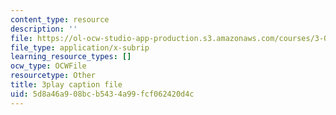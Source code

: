 ```yaml
---
content_type: resource
description: ''
file: https://ol-ocw-studio-app-production.s3.amazonaws.com/courses/3-091sc-introduction-to-solid-state-chemistry-fall-2010/5d8a46a908bcb5434a99fcf062420d4c_oDOs8Yxydo0.srt
file_type: application/x-subrip
learning_resource_types: []
ocw_type: OCWFile
resourcetype: Other
title: 3play caption file
uid: 5d8a46a9-08bc-b543-4a99-fcf062420d4c
---
```

